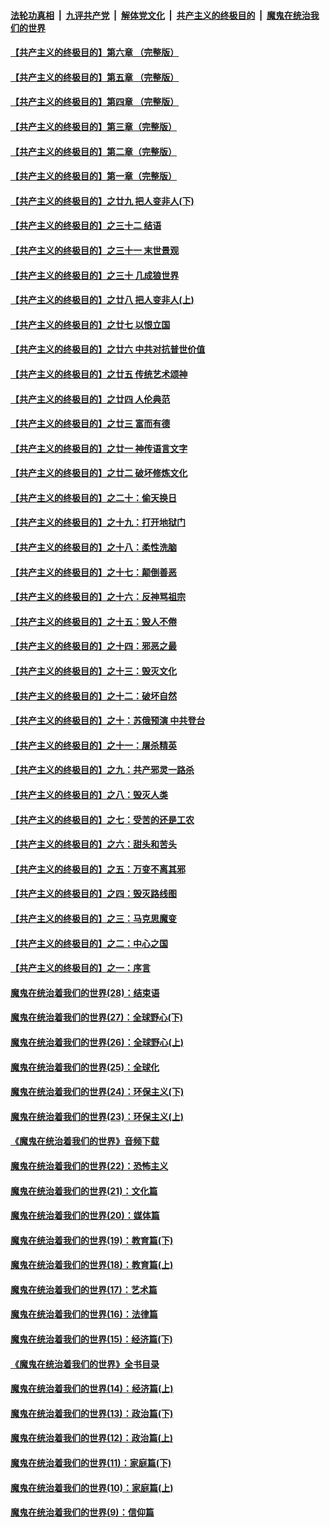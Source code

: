 ####  [法轮功真相](../../../../basic/blob/master/README.md?t=06231431) &nbsp;|&nbsp; [九评共产党](../../../../9ping.md/blob/master/README.md?t=06231431) &nbsp;|&nbsp; [解体党文化](../../../../jtdwh.md/blob/master/README.md?t=06231431)  &nbsp;|&nbsp; [共产主义的终极目的](../../../../gczydzjmd.md/blob/master/README.md?t=06231431) &nbsp;|&nbsp; [魔鬼在统治我们的世界](../../../../mgztzwmdsj.md/blob/master/README.md?t=06231431) 

#### [【共产主义的终极目的】第六章 （完整版）](../pages/nsc422/n11428913.md?t=06231431) 

#### [【共产主义的终极目的】第五章 （完整版）](../pages/nsc422/n11428912.md?t=06231431) 

#### [【共产主义的终极目的】第四章 （完整版）](../pages/nsc422/n11428907.md?t=06231431) 

#### [【共产主义的终极目的】第三章（完整版）](../pages/nsc422/n11428848.md?t=06231431) 

#### [【共产主义的终极目的】第二章（完整版）](../pages/nsc422/n11428831.md?t=06231431) 

#### [【共产主义的终极目的】第一章（完整版）](../pages/nsc422/n11417651.md?t=06231431) 

#### [【共产主义的终极目的】之廿九 把人变非人(下)](../pages/nsc422/n11344140.md?t=06231431) 

#### [【共产主义的终极目的】之三十二 结语](../pages/nsc422/n11360535.md?t=06231431) 

#### [【共产主义的终极目的】之三十一 末世景观](../pages/nsc422/n11351129.md?t=06231431) 

#### [【共产主义的终极目的】之三十 几成狼世界](../pages/nsc422/n11348280.md?t=06231431) 

#### [【共产主义的终极目的】之廿八 把人变非人(上)](../pages/nsc422/n11340492.md?t=06231431) 

#### [【共产主义的终极目的】之廿七 以恨立国](../pages/nsc422/n11336944.md?t=06231431) 

#### [【共产主义的终极目的】之廿六 中共对抗普世价值](../pages/nsc422/n11324785.md?t=06231431) 

#### [【共产主义的终极目的】之廿五 传统艺术颂神](../pages/nsc422/n11296396.md?t=06231431) 

#### [【共产主义的终极目的】之廿四 人伦典范](../pages/nsc422/n11296397.md?t=06231431) 

#### [【共产主义的终极目的】之廿三 富而有德](../pages/nsc422/n11283598.md?t=06231431) 

#### [【共产主义的终极目的】之廿一 神传语言文字](../pages/nsc422/n11263265.md?t=06231431) 

#### [【共产主义的终极目的】之廿二 破坏修炼文化](../pages/nsc422/n11245728.md?t=06231431) 

#### [【共产主义的终极目的】之二十：偷天换日](../pages/nsc422/n11238846.md?t=06231431) 

#### [【共产主义的终极目的】之十九：打开地狱门](../pages/nsc422/n11206376.md?t=06231431) 

#### [【共产主义的终极目的】之十八：柔性洗脑](../pages/nsc422/n11199994.md?t=06231431) 

#### [【共产主义的终极目的】之十七：颠倒善恶](../pages/nsc422/n11179782.md?t=06231431) 

#### [【共产主义的终极目的】之十六：反神骂祖宗](../pages/nsc422/n11166798.md?t=06231431) 

#### [【共产主义的终极目的】之十五：毁人不倦](../pages/nsc422/n11166792.md?t=06231431) 

#### [【共产主义的终极目的】之十四：邪恶之最](../pages/nsc422/n11150249.md?t=06231431) 

#### [【共产主义的终极目的】之十三：毁灭文化](../pages/nsc422/n11135227.md?t=06231431) 

#### [【共产主义的终极目的】之十二：破坏自然](../pages/nsc422/n11135214.md?t=06231431) 

#### [【共产主义的终极目的】之十：苏俄预演 中共登台](../pages/nsc422/n11118424.md?t=06231431) 

#### [【共产主义的终极目的】之十一：屠杀精英](../pages/nsc422/n11118442.md?t=06231431) 

#### [【共产主义的终极目的】之九：共产邪灵一路杀](../pages/nsc422/n11114139.md?t=06231431) 

#### [【共产主义的终极目的】之八：毁灭人类](../pages/nsc422/n11108503.md?t=06231431) 

#### [【共产主义的终极目的】之七：受苦的还是工农](../pages/nsc422/n11101809.md?t=06231431) 

#### [【共产主义的终极目的】之六：甜头和苦头](../pages/nsc422/n11096971.md?t=06231431) 

#### [【共产主义的终极目的】之五：万变不离其邪](../pages/nsc422/n11091285.md?t=06231431) 

#### [【共产主义的终极目的】之四：毁灭路线图](../pages/nsc422/n11086284.md?t=06231431) 

#### [【共产主义的终极目的】之三：马克思魔变](../pages/nsc422/n11061941.md?t=06231431) 

#### [【共产主义的终极目的】之二：中心之国](../pages/nsc422/n11047728.md?t=06231431) 

#### [【共产主义的终极目的】之一：序言](../pages/nsc422/n11086077.md?t=06231431) 

#### [魔鬼在统治着我们的世界(28)：结束语](../pages/nsc422/n10936246.md?t=06231431) 

#### [魔鬼在统治着我们的世界(27)：全球野心(下)](../pages/nsc422/n10928319.md?t=06231431) 

#### [魔鬼在统治着我们的世界(26)：全球野心(上)](../pages/nsc422/n10900318.md?t=06231431) 

#### [魔鬼在统治着我们的世界(25)：全球化](../pages/nsc422/n10788205.md?t=06231431) 

#### [魔鬼在统治着我们的世界(24)：环保主义(下)](../pages/nsc422/n10695307.md?t=06231431) 

#### [魔鬼在统治着我们的世界(23)：环保主义(上)](../pages/nsc422/n10688613.md?t=06231431) 

#### [《魔鬼在统治着我们的世界》音频下载](../pages/nsc422/n10635553.md?t=06231431) 

#### [魔鬼在统治着我们的世界(22)：恐怖主义](../pages/nsc422/n10614727.md?t=06231431) 

#### [魔鬼在统治着我们的世界(21)：文化篇](../pages/nsc422/n10597706.md?t=06231431) 

#### [魔鬼在统治着我们的世界(20)：媒体篇](../pages/nsc422/n10586579.md?t=06231431) 

#### [魔鬼在统治着我们的世界(19)：教育篇(下)](../pages/nsc422/n10564808.md?t=06231431) 

#### [魔鬼在统治着我们的世界(18)：教育篇(上)](../pages/nsc422/n10526970.md?t=06231431) 

#### [魔鬼在统治着我们的世界(17)：艺术篇](../pages/nsc422/n10499093.md?t=06231431) 

#### [魔鬼在统治着我们的世界(16)：法律篇](../pages/nsc422/n10485969.md?t=06231431) 

#### [魔鬼在统治着我们的世界(15)：经济篇(下)](../pages/nsc422/n10469975.md?t=06231431) 

#### [《魔鬼在统治着我们的世界》全书目录](../pages/nsc422/n10464261.md?t=06231431) 

#### [魔鬼在统治着我们的世界(14)：经济篇(上)](../pages/nsc422/n10457370.md?t=06231431) 

#### [魔鬼在统治着我们的世界(13)：政治篇(下)](../pages/nsc422/n10448270.md?t=06231431) 

#### [魔鬼在统治着我们的世界(12)：政治篇(上)](../pages/nsc422/n10444576.md?t=06231431) 

#### [魔鬼在统治着我们的世界(11)：家庭篇(下)](../pages/nsc422/n10440961.md?t=06231431) 

#### [魔鬼在统治着我们的世界(10)：家庭篇(上)](../pages/nsc422/n10435448.md?t=06231431) 

#### [魔鬼在统治着我们的世界(9)：信仰篇](../pages/nsc422/n10432159.md?t=06231431) 

